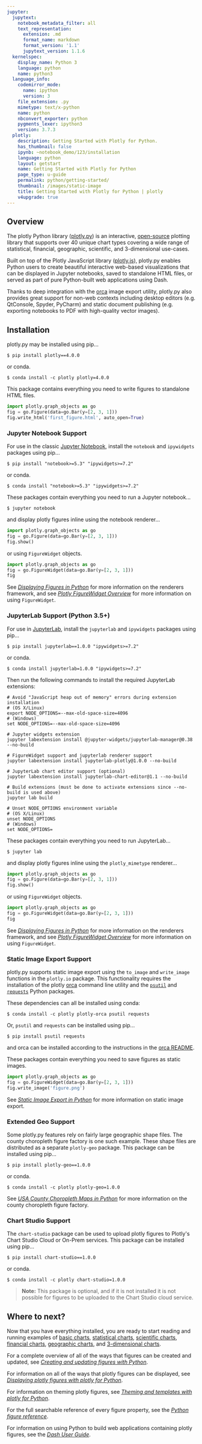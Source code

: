 ```yaml
---
jupyter:
  jupytext:
    notebook_metadata_filter: all
    text_representation:
      extension: .md
      format_name: markdown
      format_version: '1.1'
      jupytext_version: 1.1.6
  kernelspec:
    display_name: Python 3
    language: python
    name: python3
  language_info:
    codemirror_mode:
      name: ipython
      version: 3
    file_extension: .py
    mimetype: text/x-python
    name: python
    nbconvert_exporter: python
    pygments_lexer: ipython3
    version: 3.7.3
  plotly:
    description: Getting Started with Plotly for Python.
    has_thumbnail: false
    ipynb: ~notebook_demo/123/installation
    language: python
    layout: getstart
    name: Getting Started with Plotly for Python
    page_type: u-guide
    permalink: python/getting-started/
    thumbnail: /images/static-image
    title: Getting Started with Plotly for Python | plotly
    v4upgrade: true
---
```


## Overview
The plotly Python library ([plotly.py](https://plot.ly/python/)) is an interactive, [open-source](https://github.com/plotly/plotly.py) plotting library that supports over 40 unique chart types covering a wide range of statistical, financial, geographic, scientific, and 3-dimensional use-cases.

Built on top of the Plotly JavaScript library ([plotly.js](https://plot.ly/javascript/)), plotly.py enables Python users to create beautiful interactive web-based visualizations that can be displayed in Jupyter notebooks, saved to standalone HTML files, or served as part of pure Python-built web applications using Dash.

Thanks to deep integration with the [orca](https://github.com/plotly/orca) image export utility, plotly.py also provides great support for non-web contexts including desktop editors (e.g. QtConsole, Spyder, PyCharm) and static document publishing (e.g. exporting notebooks to PDF with high-quality vector images).
 
## Installation
plotly.py may be installed using pip...
```
$ pip install plotly==4.0.0
```

or conda.
```
$ conda install -c plotly plotly=4.0.0
```

This package contains everything you need to write figures to standalone HTML files.

```python
import plotly.graph_objects as go
fig = go.Figure(data=go.Bar(y=[2, 3, 1]))
fig.write_html('first_figure.html', auto_open=True)
```

### Jupyter Notebook Support
For use in the classic [Jupyter Notebook](https://jupyter.org/), install the `notebook` and `ipywidgets`
packages using pip...

```
$ pip install "notebook>=5.3" "ipywidgets>=7.2"
```

or conda.

```
$ conda install "notebook>=5.3" "ipywidgets>=7.2"
```

These packages contain everything you need to run a Jupyter notebook...

```
$ jupyter notebook
```

and display plotly figures inline using the notebook renderer...
```python
import plotly.graph_objects as go
fig = go.Figure(data=go.Bar(y=[2, 3, 1]))
fig.show()
```

or using `FigureWidget` objects.

```python
import plotly.graph_objects as go
fig = go.FigureWidget(data=go.Bar(y=[2, 3, 1]))
fig
```

See [*Displaying Figures in Python*](https://plot.ly/python/renderers/) for more information on the renderers framework, and see [*Plotly FigureWidget Overview*](https://plot.ly/python/figurewidget/) for more information on using `FigureWidget`.

### JupyterLab Support (Python 3.5+)
For use in [JupyterLab](https://jupyterlab.readthedocs.io/en/stable/), install the `jupyterlab` and `ipywidgets`
packages using pip... 

```
$ pip install jupyterlab==1.0.0 "ipywidgets>=7.2"
```

or conda.

```
$ conda install jupyterlab=1.0.0 "ipywidgets>=7.2"
```

Then run the following commands to install the required JupyterLab extensions:
```
# Avoid "JavaScript heap out of memory" errors during extension installation
# (OS X/Linux)
export NODE_OPTIONS=--max-old-space-size=4096
# (Windows)
set NODE_OPTIONS=--max-old-space-size=4096

# Jupyter widgets extension
jupyter labextension install @jupyter-widgets/jupyterlab-manager@0.38 --no-build

# FigureWidget support and jupyterlab renderer support
jupyter labextension install jupyterlab-plotly@1.0.0 --no-build

# JupyterLab chart editor support (optional)
jupyter labextension install jupyterlab-chart-editor@1.1 --no-build

# Build extensions (must be done to activate extensions since --no-build is used above)
jupyter lab build

# Unset NODE_OPTIONS environment variable
# (OS X/Linux)
unset NODE_OPTIONS
# (Windows)
set NODE_OPTIONS=
```

These packages contain everything you need to run JupyterLab...

```
$ jupyter lab
```

and display plotly figures inline using the `plotly_mimetype` renderer...
```python
import plotly.graph_objects as go
fig = go.Figure(data=go.Bar(y=[2, 3, 1]))
fig.show()
```

or using `FigureWidget` objects.
```python
import plotly.graph_objects as go
fig = go.FigureWidget(data=go.Bar(y=[2, 3, 1]))
fig
```

See [*Displaying Figures in Python*](https://plot.ly/python/renderers/) for more information on the renderers framework, and see [*Plotly FigureWidget Overview*](https://plot.ly/python/figurewidget/) for more information on using `FigureWidget`.

### Static Image Export Support
plotly.py supports static image export using the `to_image` and `write_image`
functions in the `plotly.io` package. This functionality requires the
installation of the plotly [orca](https://github.com/plotly/orca) command line utility and the
[`psutil`](https://github.com/giampaolo/psutil) and [`requests`](https://2.python-requests.org/en/master/) Python packages.

These dependencies can all be installed using conda:
```
$ conda install -c plotly plotly-orca psutil requests
```

Or, `psutil` and `requests` can be installed using pip...
```
$ pip install psutil requests
```

and orca can be installed according to the instructions in the [orca README](https://github.com/plotly/orca).

These packages contain everything you need to save figures as static images.

```python
import plotly.graph_objects as go
fig = go.FigureWidget(data=go.Bar(y=[2, 3, 1]))
fig.write_image('figure.png')
```
See [*Static Image Export in Python*](https://plot.ly/python/static-image-export/) for more information on static image export.

### Extended Geo Support
Some plotly.py features rely on fairly large geographic shape files. The county
choropleth figure factory is one such example. These shape files are distributed as a
separate `plotly-geo` package.  This package can be installed using pip...

```
$ pip install plotly-geo==1.0.0
```

or conda.
```
$ conda install -c plotly plotly-geo=1.0.0
```

See [*USA County Choropleth Maps in Python*](https://plot.ly/python/county-choropleth/) for more information on the county choropleth figure factory.

### Chart Studio Support
The `chart-studio` package can be used to upload plotly figures to Plotly's Chart
Studio Cloud or On-Prem services.  This package can be installed using pip...

```
$ pip install chart-studio==1.0.0
```

or conda.
```
$ conda install -c plotly chart-studio=1.0.0
```

> **Note:** This package is optional, and if it is not installed it is not possible for figures to be uploaded to the Chart Studio cloud service.

## Where to next?
Now that you have everything installed, you are ready to start reading and running examples of [basic charts](https://plot.ly/python/basic-charts/), [statistical charts](https://plot.ly/python/statistical-charts/), [scientific charts](https://plot.ly/python/scientific-charts/), [financial charts](https://plot.ly/python/#financial-charts), [geographic charts](https://plot.ly/python/maps/), and [3-dimensional charts](https://plot.ly/python/3d-charts/).

For a complete overview of all of the ways that figures can be created and updated, see [*Creating and updating figures with Python*](https://plot.ly/python/user-guide/).

For information on all of the ways that plotly figures can be displayed, see [*Displaying plotly figures with plotly for Python*](https://plot.ly/python/renderers/).

For information on theming plotly figures, see [*Theming and templates with plotly for Python*](https://plot.ly/python/templates/).

For the full searchable reference of every figure property, see the [*Python figure reference*](https://plot.ly/python/reference/). 

For information on using Python to build web applications containing plotly figures, see the [*Dash User Guide*](https://dash.plot.ly/).
